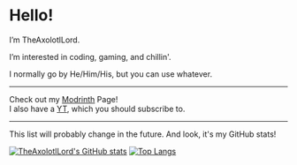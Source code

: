 # Hello! 

I’m TheAxolotlLord.

I’m interested in coding, gaming, and chillin'.

I normally go by He/Him/His, but you can use whatever.

---

Check out my [Modrinth](https://modrinth.com/user/TheAxolotlLord) Page! <br/>
I also have a [YT](https://youtube.com/@realaxolotllord), which you should subscribe to.

---

This list will probably change in the future. And look, it's my GitHub stats!

[![TheAxolotlLord's GitHub stats](https://github-readme-stats.vercel.app/api?username=TheAxolotlLord&show_icons=true&theme=transparent)](https://github.com/TheAxolotlLord/#)
[![Top Langs](https://github-readme-stats.vercel.app/api/top-langs/?username=TheAxolotlLord&layout=donut&theme=transparent)](https://github.com/TheAxolotlLord/#)



